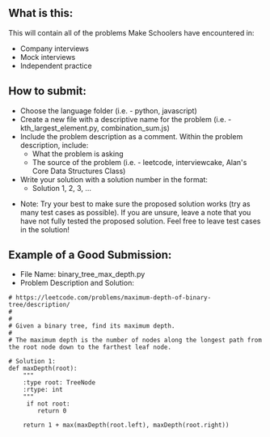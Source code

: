 ## What is this:
This will contain all of the problems Make Schoolers have encountered in:
- Company interviews
- Mock interviews
- Independent practice

## How to submit:
- Choose the language folder (i.e. - python, javascript)
- Create a new file with a descriptive name for the problem (i.e. - kth_largest_element.py, combination_sum.js)
- Include the problem description as a comment. Within the problem description, include:
    - What the problem is asking
    - The source of the problem (i.e. - leetcode, interviewcake, Alan's Core Data Structures Class)
- Write your solution with a solution number in the format:
    - Solution 1, 2, 3, ...

* Note: Try your best to make sure the proposed solution works (try as many test cases as possible). If you are unsure, leave a note that you have not fully tested the proposed solution. Feel free to leave test cases in the solution!

## Example of a Good Submission:
- File Name: binary_tree_max_depth.py
- Problem Description and Solution:
```
# https://leetcode.com/problems/maximum-depth-of-binary-tree/description/
#
#
# Given a binary tree, find its maximum depth.
#
# The maximum depth is the number of nodes along the longest path from the root node down to the farthest leaf node.

# Solution 1:
def maxDepth(root):
    """
    :type root: TreeNode
    :rtype: int
    """
     if not root:
        return 0

    return 1 + max(maxDepth(root.left), maxDepth(root.right))

```
